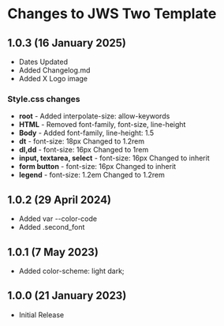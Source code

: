 # Changes to JWS Two Template

## 1.0.3 (16 January 2025)

* Dates Updated
* Added Changelog.md
* Added X Logo image

### Style.css changes

* **root** - Added interpolate-size: allow-keywords
* **HTML** - Removed font-family, font-size, line-height
* **Body** - Added font-family, line-height: 1.5
* **dt** -  font-size: 18px Changed to 1.2rem
* **dl,dd** - font-size: 16px Changed to 1rem
* **input, textarea, select** - font-size: 16px Changed to inherit
* **form button** - font-size: 16px Changed to inherit
* **legend** - font-size: 1.2em Changed to 1.2rem

## 1.0.2 (29 April 2024)

* Added var --color-code
* Added .second_font

## 1.0.1 (7 May 2023)

* Added color-scheme: light dark;

## 1.0.0 (21 January 2023)

* Initial Release